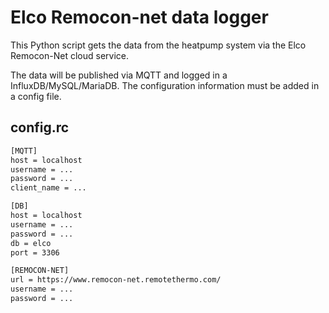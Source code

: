 # Elco Remocon-net data logger

This Python script gets the data from the heatpump system via the Elco Remocon-Net cloud service.

The data will be published via MQTT and logged in a InfluxDB/MySQL/MariaDB. The configuration information
must be added in a config file.

## config.rc
```sh
[MQTT]
host = localhost
username = ... 
password = ...
client_name = ...

[DB]
host = localhost
username = ...
password = ...
db = elco
port = 3306

[REMOCON-NET]
url = https://www.remocon-net.remotethermo.com/
username = ...
password = ...
